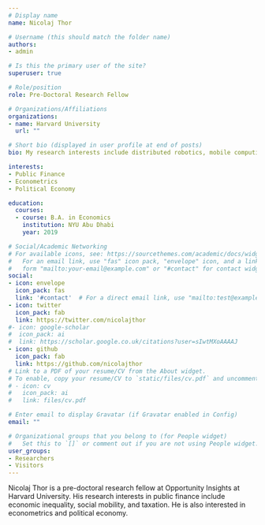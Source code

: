 ```yaml
---
# Display name
name: Nicolaj Thor

# Username (this should match the folder name)
authors:
- admin

# Is this the primary user of the site?
superuser: true

# Role/position
role: Pre-Doctoral Research Fellow

# Organizations/Affiliations
organizations:
- name: Harvard University
  url: ""

# Short bio (displayed in user profile at end of posts)
bio: My research interests include distributed robotics, mobile computing and programmable matter.

interests:
- Public Finance
- Econometrics
- Political Economy

education:
  courses:
  - course: B.A. in Economics
    institution: NYU Abu Dhabi
    year: 2019

# Social/Academic Networking
# For available icons, see: https://sourcethemes.com/academic/docs/widgets/#icons
#   For an email link, use "fas" icon pack, "envelope" icon, and a link in the
#   form "mailto:your-email@example.com" or "#contact" for contact widget.
social:
- icon: envelope
  icon_pack: fas
  link: '#contact'  # For a direct email link, use "mailto:test@example.org".
- icon: twitter
  icon_pack: fab
  link: https://twitter.com/nicolajthor
#- icon: google-scholar
#  icon_pack: ai
#  link: https://scholar.google.co.uk/citations?user=sIwtMXoAAAAJ
- icon: github
  icon_pack: fab
  link: https://github.com/nicolajthor
# Link to a PDF of your resume/CV from the About widget.
# To enable, copy your resume/CV to `static/files/cv.pdf` and uncomment the lines below.  
# - icon: cv
#   icon_pack: ai
#   link: files/cv.pdf

# Enter email to display Gravatar (if Gravatar enabled in Config)
email: ""

# Organizational groups that you belong to (for People widget)
#   Set this to `[]` or comment out if you are not using People widget.  
user_groups:
- Researchers
- Visitors
---
```


Nicolaj Thor is a pre-doctoral research fellow at Opportunity Insights at Harvard University. His research interests in public finance include economic inequality, social mobility, and taxation. He is also interested in econometrics and political economy.
